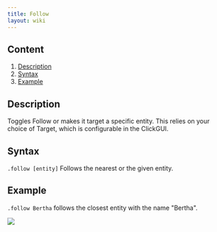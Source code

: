 ```yaml
---
title: Follow
layout: wiki
---
```

## Content
  1. [Description](#description)
  2. [Syntax](#syntax)
  3. [Example](#example)
  
## Description
Toggles Follow or makes it target a specific entity. This relies on your choice of Target, which is configurable in the
ClickGUI.

## Syntax
`.follow [entity]` Follows the nearest or the given entity.

## Example
`.follow Bertha` follows the closest entity with the name "Bertha".

![](http://puu.sh/hJniW/0962f648bd.png)
